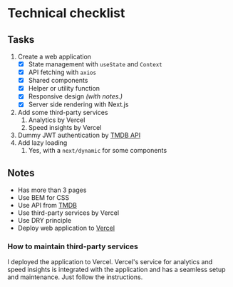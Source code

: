 # Technical checklist

## Tasks

1. Create a web application
    - [x] State management with `useState` and `Context`
    - [x] API fetching with `axios`
    - [x] Shared components
    - [x] Helper or utility function
    - [x] Responsive design _(with notes.)_
    - [x] Server side rendering with Next.js
2. Add some third-party services
   1. Analytics by Vercel
   2. Speed insights by Vercel
3. Dummy JWT authentication by [TMDB API](https://developers.themoviedb.org/3/authentication/getting-started)
4. Add lazy loading
   1. Yes, with a `next/dynamic` for some components

## Notes

- Has more than 3 pages
- Use BEM for CSS
- Use API from [TMDB](https://developer.themoviedb.org/docs/getting-started)
- Use third-party services by Vercel
- Use DRY principle
- Deploy web application to [Vercel](https://vercel.com)

### How to maintain third-party services

I deployed the application to Vercel. Vercel's service for analytics and speed insights is integrated with the application and has a seamless setup and maintenance. Just follow the instructions.
